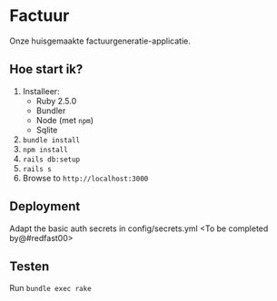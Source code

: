 # Factuur
Onze huisgemaakte factuurgeneratie-applicatie.

## Hoe start ik?

1. Installeer:
    - Ruby 2.5.0
    - Bundler
    - Node (met `npm`)
    - Sqlite
2. `bundle install`
3. `npm install`
4. `rails db:setup`
5. `rails s`
6. Browse to `http://localhost:3000`

## Deployment
Adapt the basic auth secrets in config/secrets.yml
<To be completed by@#redfast00>

## Testen
Run `bundle exec rake`

